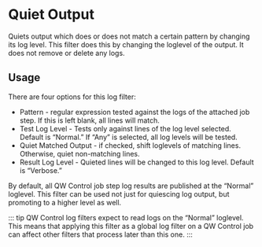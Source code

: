 # Quiet Output

Quiets output which does or does not match a certain pattern by changing its log level. This filter does this by changing the loglevel of the output. It does not remove or delete any logs.

## Usage

There are four options for this log filter:

  - Pattern - regular expression tested against the logs of the attached job step. If this is left blank, all lines will match.
  - Test Log Level - Tests only against lines of the log level selected. Default is “Normal.” If “Any” is selected, all log levels will be tested.
  - Quiet Matched Output - if checked, shift loglevels of matching lines. Otherwise, quiet non-matching lines.
  - Result Log Level - Quieted lines will be changed to this log level. Default is “Verbose.”

By default, all QW Control job step log results are published at the “Normal” loglevel. This filter can be used not just for quiescing log output, but promoting to a higher level as well.

::: tip
QW Control log filters expect to read logs on the “Normal” loglevel. This means that applying this filter as a global log filter on a QW Control job can affect other filters that process later than this one.
:::
